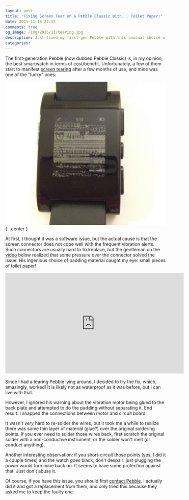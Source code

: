 ```yaml
---
layout: post
title: "Fixing Screen Tear on a Pebble Classic With... Toilet Paper!"
date: 2015-11-18 22:57
comments: true
og_image: /img/2015/11/tearing.jpg
description: Just fixed my first-gen Pebble with this unusual choice of padding material.
categories:
---
```


The first-generation Pebble (now dubbed Pebble Classic) is, in my opinion, the best smartwatch in terms of cost/benefit. Unfortunately, a few of them start to manifest [screen tearing][1] after a few months of use, and mine was one of the "lucky" ones:

![](/img/2015/11/tearing.jpg){: .center }

At first, I thought it was a software issue, but the actual cause is that the screen connector does not cope well with the frequent vibration alerts. Such connectors are usually hard to fix/replace, but the gentleman on the [video][2] below realized that some pressure over the connector solved the issue. His ingenious choice of padding material caught my eye: small pieces of toilet paper!

<!--more-->

<center><iframe width="560" height="315" src="https://www.youtube.com/embed/n7JBmktquUs" frameborder="0" allowfullscreen></iframe></center>

Since I had a tearing Pebble lying around, I decided to try the fix, which, amazingly, worked! It is likely not as waterproof as it was before, but I can live with that.

However, I ignored his warning about the vibration motor being glued to the back plate and attempted to do the padding without separating it. End result: I snapped the connections between motor and circuit board.

It wasn't *very* hard to re-solder the wires, but it took me a while to realize there was some thin layer of material (glue?) over the original soldering points. If you ever need to solder those wires back, first scratch the original solder with a non-conductive instrument, or the solder won't melt (or conduct anything).

Another interesting observation: if you short-circuit those points (yes, I did it a couple times) and the watch goes black, don't despair: just plugging the power would turn mine back on. It seems to have some protection against that. Just don't abuse it.

Of course, if you have this issue, you should first [contact Pebble][3]. I actually did it and got a replacement from them, and only tried this because they asked me to keep the faulty one.

[1]: https://forums.getpebble.com/discussion/10287/display-issues-screen-tearing-graphic-glitches-file-support-request-via-pebble-app
[2]: https://www.youtube.com/watch?v=n7JBmktquUs
[3]: http://help.getpebble.com/customer/portal/articles/1774495-screen-issues-?b_id=8515